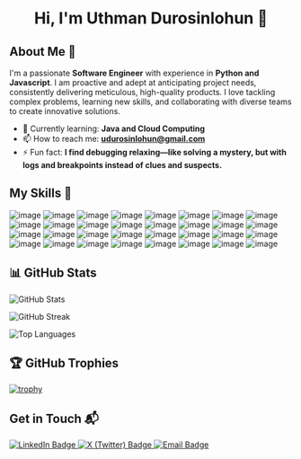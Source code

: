 <h1 align="center">
  Hi, I'm Uthman Durosinlohun 👋
</h1>


## About Me 🚀

I'm a passionate **Software Engineer** with experience in **Python and Javascript**. I am proactive and adept at anticipating project needs, consistently delivering meticulous, high-quality products. 
I love tackling complex problems, learning new skills, and collaborating with diverse teams to create innovative solutions.

- 🌱 Currently learning: **Java and Cloud Computing**
- 📫 How to reach me: **udurosinlohun@gmail.com**
- ⚡ Fun fact: **I find debugging relaxing—like solving a mystery, but with logs and breakpoints instead of clues and suspects.**

## My Skills 🧠

![image](https://github.com/user-attachments/assets/0df5f8c2-67f8-461f-b78c-f0a7e9888c87)
![image](https://github.com/user-attachments/assets/3a425d6e-62b7-4a48-b35f-218bf5bcef83)
![image](https://github.com/user-attachments/assets/7c1bc55b-555a-4846-bcb9-22829bd38fb2)
![image](https://github.com/user-attachments/assets/c76e79fc-ce34-40e0-a78d-cb30b12e6add)
![image](https://github.com/user-attachments/assets/4470aad6-b548-4cde-a43e-9f10319e47dc)
![image](https://github.com/user-attachments/assets/5cd73c7a-91bb-4ac3-8733-cd0b5cb1cb75)
![image](https://github.com/user-attachments/assets/8fcfd5cd-e9af-4dd3-be01-e358bae7742a)
![image](https://github.com/user-attachments/assets/f0c35c96-505e-4f75-bb35-7d1b489eac9e)
![image](https://github.com/user-attachments/assets/ed36d706-dd1a-43a0-aa70-e80d44884c9e)
![image](https://github.com/user-attachments/assets/5dc63bbc-747a-4f5f-900d-02959b19a0ea)
![image](https://github.com/user-attachments/assets/6d17ef80-85ae-46cb-99be-a7665526ed0e)
![image](https://github.com/user-attachments/assets/f5976fa0-8381-44f1-96f5-9a45cce834fb)
![image](https://github.com/user-attachments/assets/0bd60230-3e2b-4459-a6c9-eaef7a8184e5)
![image](https://github.com/user-attachments/assets/24549cdb-aff9-452c-8780-540e4e945521)
![image](https://github.com/user-attachments/assets/79cf9e50-6c60-43db-9572-0ef40ae51f3b)
![image](https://github.com/user-attachments/assets/d71eb55d-6ee2-457a-ba44-ec01e99e000c)
![image](https://github.com/user-attachments/assets/9628d932-93b0-48e7-8475-97984e783d09)
![image](https://github.com/user-attachments/assets/b517e4a1-c95e-4a68-85d4-2bf4e5e342e3)
![image](https://github.com/user-attachments/assets/b5617342-1044-450b-ac37-01fc2b862ed8)
![image](https://github.com/user-attachments/assets/1ae77c03-b5aa-4e0a-a96f-ce33ffe5708d)
![image](https://github.com/user-attachments/assets/0fed632c-516e-493e-b563-94a41933482f)
![image](https://github.com/user-attachments/assets/972ab30f-ac21-40f3-bc8d-5ffd123ae6bb)
![image](https://github.com/user-attachments/assets/af6862be-1229-4a9e-9eb9-c0c4dc02bc89)
![image](https://github.com/user-attachments/assets/d892fb8b-6538-4e79-9c73-933aa6cf2386)
![image](https://github.com/user-attachments/assets/d79725f3-1e35-4314-a806-11cb3a05f7c0)
![image](https://github.com/user-attachments/assets/832f0b18-973c-498d-8987-cac87fe3fabf)
![image](https://github.com/user-attachments/assets/c0a95110-2ab2-4656-a809-8b208a31b7c1)
![image](https://github.com/user-attachments/assets/958a15f5-f8b9-46d0-962e-dde0fb882f84)
![image](https://github.com/user-attachments/assets/ac5c2dab-1b1e-4dae-a2d3-91ef23343ae5)
![image](https://github.com/user-attachments/assets/8ed91145-a798-4802-bc85-5f55abd1a99b)
![image](https://github.com/user-attachments/assets/12ae66c8-cb3f-498d-8f79-7ece9b399e01)
![image](https://github.com/user-attachments/assets/30a35009-6868-4677-99c5-430a7313a449)

## 📊 GitHub Stats

![GitHub Stats](https://github-readme-stats.vercel.app/api?username=uthmanduro&show_icons=true&theme=default)

![GitHub Streak](https://streak-stats.demolab.com/?user=uthmanduro&theme=tokyonight)

![Top Languages](https://github-readme-stats.vercel.app/api/top-langs/?username=uthmanduro&layout=compact&theme=default)

## 🏆 GitHub Trophies

[![trophy](https://github-profile-trophy.vercel.app/?username=uthmanduro&theme=tokyonight&column=4)](https://github.com/ryo-ma/github-profile-trophy)


## Get in Touch 📬

<p align="left">
  <a href="https://linkedin.com/in/uthmanduro" target="_blank">
    <img src="https://img.shields.io/badge/LinkedIn-%230077B5?style=for-the-badge&logo=linkedin&logoColor=white" alt="LinkedIn Badge"/>
  </a>
  <a href="https://x.com/lekan_duro" target="_blank">
    <img src="https://img.shields.io/badge/X-%231DA1F2?style=for-the-badge&logo=twitter&logoColor=white" alt="X (Twitter) Badge"/>
  </a>
  <a href="mailto:udurosinlohun@gmail.com" target="_blank">
    <img src="https://img.shields.io/badge/Email-D14836?style=for-the-badge&logo=gmail&logoColor=white" alt="Email Badge"/>
  </a>
</p>




